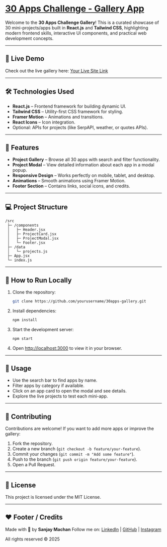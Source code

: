 # [30 Apps Challenge - Gallery App](https://30appsgallery.vercel.app/)

Welcome to the **30 Apps Challenge Gallery**! This is a curated showcase of 30 mini-projects/apps built in **React.js** and **Tailwind CSS**, highlighting modern frontend skills, interactive UI components, and practical web development concepts.

---

## 🌟 Live Demo

Check out the live gallery here: [Your Live Site Link](#)

---

## 🛠️ Technologies Used

* **React.js** – Frontend framework for building dynamic UI.
* **Tailwind CSS** – Utility-first CSS framework for styling.
* **Framer Motion** – Animations and transitions.
* **React Icons** – Icon integration.
* Optional: APIs for projects (like SerpAPI, weather, or quotes APIs).

---

## 📂 Features

* **Project Gallery** – Browse all 30 apps with search and filter functionality.
* **Project Modal** – View detailed information about each app in a modal popup.
* **Responsive Design** – Works perfectly on mobile, tablet, and desktop.
* **Animations** – Smooth animations using Framer Motion.
* **Footer Section** – Contains links, social icons, and credits.

---

## 💻 Project Structure

```
/src
 ├─ /components
 │   ├─ Header.jsx
 │   ├─ ProjectCard.jsx
 │   ├─ ProjectModal.jsx
 │   └─ Footer.jsx
 ├─ /data
 │   └─ projects.js
 ├─ App.jsx
 └─ index.js
```

---

## 🚀 How to Run Locally

1. Clone the repository:

   ```bash
   git clone https://github.com/yourusername/30apps-gallery.git
   ```
2. Install dependencies:

   ```bash
   npm install
   ```
3. Start the development server:

   ```bash
   npm start
   ```
4. Open [http://localhost:3000](http://localhost:3000) to view it in your browser.

---

## 📌 Usage

* Use the search bar to find apps by name.
* Filter apps by category if available.
* Click on an app card to open the modal and see details.
* Explore the live projects to test each mini-app.

---

## 🤝 Contributing

Contributions are welcome! If you want to add more apps or improve the gallery:

1. Fork the repository.
2. Create a new branch (`git checkout -b feature/your-feature`).
3. Commit your changes (`git commit -m "Add some feature"`).
4. Push to the branch (`git push origin feature/your-feature`).
5. Open a Pull Request.

---

## 📄 License

This project is licensed under the MIT License.

---

## ❤️ Footer / Credits

Made with 💖 by **Sanjay Machan**
Follow me on: [LinkedIn](#) | [GitHub](#) | [Instagram](#)

All rights reserved © 2025
